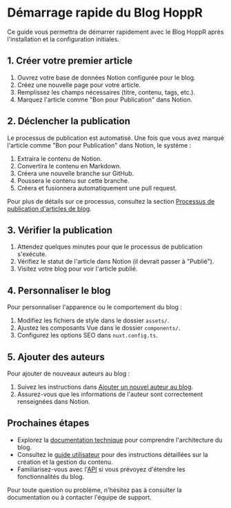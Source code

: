 # Démarrage rapide du Blog HoppR

Ce guide vous permettra de démarrer rapidement avec le Blog HoppR après l'installation et la configuration initiales.

## 1. Créer votre premier article

1. Ouvrez votre base de données Notion configurée pour le blog.
2. Créez une nouvelle page pour votre article.
3. Remplissez les champs nécessaires (titre, contenu, tags, etc.).
4. Marquez l'article comme "Bon pour Publication" dans Notion.

## 2. Déclencher la publication

Le processus de publication est automatisé. Une fois que vous avez marqué l'article comme "Bon pour Publication" dans Notion, le système :

1. Extraira le contenu de Notion.
2. Convertira le contenu en Markdown.
3. Créera une nouvelle branche sur GitHub.
4. Poussera le contenu sur cette branche.
5. Créera et fusionnera automatiquement une pull request.

Pour plus de détails sur ce processus, consultez la section [Processus de publication d'articles de blog](../technical/02_blog_post_publication_process.md).

## 3. Vérifier la publication

1. Attendez quelques minutes pour que le processus de publication s'exécute.
2. Vérifiez le statut de l'article dans Notion (il devrait passer à "Publié").
3. Visitez votre blog pour voir l'article publié.

## 4. Personnaliser le blog

Pour personnaliser l'apparence ou le comportement du blog :

1. Modifiez les fichiers de style dans le dossier `assets/`.
2. Ajustez les composants Vue dans le dossier `components/`.
3. Configurez les options SEO dans `nuxt.config.ts`.

## 5. Ajouter des auteurs

Pour ajouter de nouveaux auteurs au blog :

1. Suivez les instructions dans [Ajouter un nouvel auteur au blog](../user-guide/03_managing_authors.md).
2. Assurez-vous que les informations de l'auteur sont correctement renseignées dans Notion.

## Prochaines étapes

- Explorez la [documentation technique](../technical/) pour comprendre l'architecture du blog.
- Consultez le [guide utilisateur](../user-guide/) pour des instructions détaillées sur la création et la gestion du contenu.
- Familiarisez-vous avec l'[API](../api/) si vous prévoyez d'étendre les fonctionnalités du blog.

Pour toute question ou problème, n'hésitez pas à consulter la documentation ou à contacter l'équipe de support.

